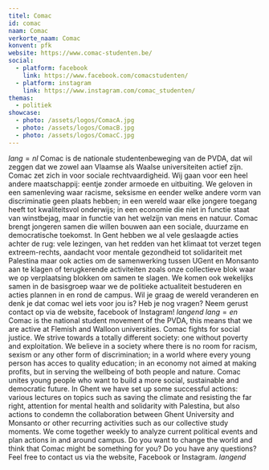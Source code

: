 ```yaml
---
titel: Comac
id: comac
naam: Comac
verkorte_naam: Comac
konvent: pfk
website: https://www.comac-studenten.be/
social:
  - platform: facebook
    link: https://www.facebook.com/comacstudenten/
  - platform: instagram
    link: https://www.instagram.com/comac_studenten/
themas:
  - politiek
showcase:
  - photo: /assets/logos/ComacA.jpg
  - photo: /assets/logos/ComacB.jpg
  - photo: /assets/logos/ComacC.jpg
---
```


$lang=nl$ 
Comac is de nationale studentenbeweging van de PVDA, dat wil zeggen dat we zowel aan Vlaamse als Waalse universiteiten actief zijn.
Comac zet zich in voor sociale rechtvaardigheid. Wij gaan voor een heel andere maatschappij: eentje zonder armoede en uitbuiting. We geloven in een samenleving waar racisme, seksisme en eender welke andere vorm van discriminatie geen plaats hebben; in een wereld waar elke jongere toegang heeft tot kwaliteitsvol onderwijs; in een economie die niet in functie staat van winstbejag, maar in functie van het welzijn van mens en natuur.
Comac brengt jongeren samen die willen bouwen aan een sociale, duurzame en democratische toekomst.
In Gent hebben we al vele geslaagde acties achter de rug: vele lezingen, van het redden van het klimaat tot verzet tegen extreem-rechts, aandacht voor mentale gezondheid tot solidariteit met Palestina maar ook acties om de samenwerking tussen UGent en Monsanto aan te klagen of terugkerende activiteiten zoals onze collectieve blok waar we op verplaatsing blokken om samen te slagen.
We komen ook wekelijks samen in de basisgroep waar we de politieke actualiteit bestuderen en acties plannen in en rond de campus.
Wil je graag de wereld veranderen en denk je dat comac wel iets voor jou is? Heb je nog vragen? Neem gerust contact op via de website, facebook of Instagram! 
$langend$ 
$lang=en$ 
Comac is the national student movement of the PVDA, this means that we are active at Flemish and Walloon universities. Comac fights for social justice. We strive towards a totally different society: one without poverty and exploitation. We believe in a society where there is no room for racism, sexism or any other form of discrimination; in a world where every young person has acces to quality education; in an economy not aimed at making profits, but in serving the wellbeing of both people and nature. 
Comac unites young people who want to build a more social, sustainable and democratic future. In Ghent we have set up some successful actions: various lectures on topics such as saving the climate and resisting the far right, attention for mental health and solidarity with Palestina, but also actions to condemn the collaboration between Ghent University and Monsanto or other recurring activities such as our collective study moments. We come together weekly to analyze current political events and plan actions in and around campus. Do you want to change the world and think that Comac might be something for you? Do you have any questions? Feel free to contact us via the website, Facebook or Instagram. 
$langend$
